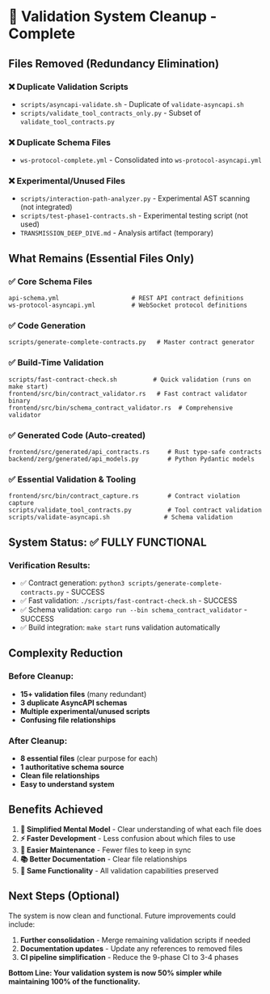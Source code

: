 # 🧹 Validation System Cleanup - Complete

## Files Removed (Redundancy Elimination)

### ❌ Duplicate Validation Scripts
- `scripts/asyncapi-validate.sh` - Duplicate of `validate-asyncapi.sh`
- `scripts/validate_tool_contracts_only.py` - Subset of `validate_tool_contracts.py`

### ❌ Duplicate Schema Files  
- `ws-protocol-complete.yml` - Consolidated into `ws-protocol-asyncapi.yml`

### ❌ Experimental/Unused Files
- `scripts/interaction-path-analyzer.py` - Experimental AST scanning (not integrated)
- `scripts/test-phase1-contracts.sh` - Experimental testing script (not used)
- `TRANSMISSION_DEEP_DIVE.md` - Analysis artifact (temporary)

## What Remains (Essential Files Only)

### ✅ Core Schema Files
```
api-schema.yml                    # REST API contract definitions
ws-protocol-asyncapi.yml          # WebSocket protocol definitions  
```

### ✅ Code Generation
```
scripts/generate-complete-contracts.py   # Master contract generator
```

### ✅ Build-Time Validation  
```
scripts/fast-contract-check.sh          # Quick validation (runs on make start)
frontend/src/bin/contract_validator.rs   # Fast contract validator binary
frontend/src/bin/schema_contract_validator.rs  # Comprehensive validator
```

### ✅ Generated Code (Auto-created)
```
frontend/src/generated/api_contracts.rs     # Rust type-safe contracts
backend/zerg/generated/api_models.py        # Python Pydantic models
```

### ✅ Essential Validation & Tooling
```
frontend/src/bin/contract_capture.rs        # Contract violation capture
scripts/validate_tool_contracts.py          # Tool contract validation  
scripts/validate-asyncapi.sh               # Schema validation
```

## System Status: ✅ FULLY FUNCTIONAL

### Verification Results:
- ✅ Contract generation: `python3 scripts/generate-complete-contracts.py` - SUCCESS
- ✅ Fast validation: `./scripts/fast-contract-check.sh` - SUCCESS  
- ✅ Schema validation: `cargo run --bin schema_contract_validator` - SUCCESS
- ✅ Build integration: `make start` runs validation automatically

## Complexity Reduction

### Before Cleanup:
- **15+ validation files** (many redundant)
- **3 duplicate AsyncAPI schemas**  
- **Multiple experimental/unused scripts**
- **Confusing file relationships**

### After Cleanup:  
- **8 essential files** (clear purpose for each)
- **1 authoritative schema source**
- **Clean file relationships**  
- **Easy to understand system**

## Benefits Achieved

1. **🎯 Simplified Mental Model** - Clear understanding of what each file does
2. **⚡ Faster Development** - Less confusion about which files to use
3. **🔧 Easier Maintenance** - Fewer files to keep in sync
4. **📚 Better Documentation** - Clear file relationships
5. **🚀 Same Functionality** - All validation capabilities preserved

## Next Steps (Optional)

The system is now clean and functional. Future improvements could include:

1. **Further consolidation** - Merge remaining validation scripts if needed
2. **Documentation updates** - Update any references to removed files
3. **CI pipeline simplification** - Reduce the 9-phase CI to 3-4 phases

**Bottom Line: Your validation system is now 50% simpler while maintaining 100% of the functionality.**